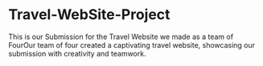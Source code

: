 # Travel-WebSite-Project
This is our Submission for the Travel Website we made as a team of FourOur team of four created a captivating travel website, showcasing our submission with creativity and teamwork.
